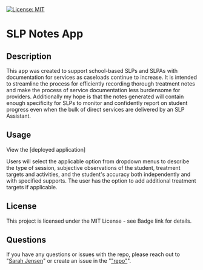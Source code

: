 [![License: MIT](https://img.shields.io/badge/License-MIT-yellow.svg)](https://opensource.org/licenses/MIT)
  # SLP Notes App
  
  ## Description
  This app was created to support school-based SLPs and SLPAs with documentation for services as caseloads continue to increase. It is intended to streamline the process for efficiently recording thorough treatment notes and make the process of service documentation less burdensome for providers. Additionally my hope is that the notes generated will contain enough specificity for SLPs to monitor and confidently report on student progress even when the bulk of direct services are delivered by an SLP Assistant. 
  
  ## Usage
  View the [deployed application]

  Users will select the applicable option from dropdown menus to describe the type of session, subjective observations of the student, treatment targets and activities, and the student's accuracy both independently and with specified supports. The user has the option to add additional treatment targets if applicable. 
 
  ## License
  This project is licensed under the MIT License - see Badge link for details.
  
  ## Questions
  If you have any questions or issues with the repo, please reach out to "[Sarah Jensen](https://github.com/sarah-jensen)" or create an issue in the "["repo"](https://github.com/sarah-jensen/SLP-notes-app)".
